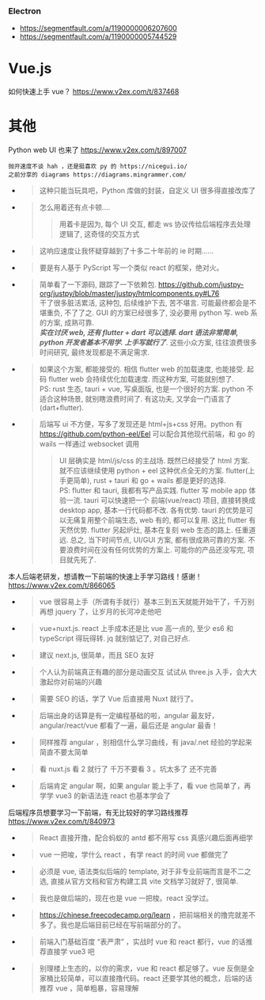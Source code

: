 
### Electron
- https://segmentfault.com/a/1190000006207600
- https://segmentfault.com/a/1190000005744529

# Vue.js

如何快速上手 vue？ https://www.v2ex.com/t/837468

# 其他

Python web UI 也来了 https://www.v2ex.com/t/897007
```console
抛开速度不谈 hah ，还是挺喜欢 py 的 https://nicegui.io/
之前分享的 diagrams https://diagrams.mingrammer.com/
```
- > 这种只能当玩具吧，Python 库做的封装，自定义 UI 很多得直接改库了
- > 怎么用着还有点卡顿....
  >> 用着卡是因为, 每个 UI 交互, 都走 ws 协议传给后端程序去处理逻辑了, 这奇怪的交互方式
- > 这响应速度让我怀疑穿越到了十多二十年前的 ie 时期......
- > 要是有人基于 PyScript 写一个类似 react 的框架，绝对火。
- > 简单看了一下源码, 跟踪了一下依赖包. https://github.com/justpy-org/justpy/blob/master/justpy/htmlcomponents.py#L76 <br> 干了很多脏活累活, 这种包, 后续维护下去, 苦不堪言. 可能最终都会是不堪重负, 不了了之. GUI 的方案已经很多了, 没必要用 python 写. web 系的方案, 成熟可靠. <br> ***实在讨厌 web, 还有 flutter + dart 可以选择. dart 语法非常简单, python 开发者基本不用学. 上手写就行了***. 这些小众方案, 往往浪费很多时间研究, 最终发现都是不满足需求.
- > 如果这个方案, 都能接受的. 相信 flutter web 的加载速度, 也能接受. 起码 flutter web 会持续优化加载速度. 而这种方案, 可能就别想了. <br> PS: rust 生态, tauri + vue, 写桌面版, 也是一个很好的方案. python 不适合这种场景, 就别瞎浪费时间了. 有这功夫, 又学会一门语言了(dart+flutter).
- > 后端写 ui 不方便，写多了发现还是 html+js+css 好用。python 有 https://github.com/python-eel/Eel 可以配合其他现代前端，和 go 的 wails 一样通过 websocket 调用
  >> UI 层确实是 html/js/css 的主战场. 既然已经接受了 html 方案. 就不应该继续使用 python + eel 这种优点全无的方案. flutter(上手更简单), rust + tauri 和 go + wails 都是更好的选择. <br> PS: flutter 和 tauri, 我都有写产品实践. flutter 写 mobile app 体验一流. tauri 可以快速把一个 前端(vue/react) 项目, 直接转换成 desktop app, 基本一行代码都不改. 各有优势. tauri 的优势是可以无痛复用整个前端生态, web 有的, 都可以复用. 这比 flutter 有天然优势. flutter 另起炉灶, 基本在复刻 web 生态的路上. 任重道远. 总之, 当下时间节点, UI/GUI 方案, 都有很成熟可靠的方案. 不要浪费时间在没有任何优势的方案上. 可能你的产品还没写完, 项目就先死了.

本人后端老研发，想请教一下前端的快速上手学习路线！感谢！ https://www.v2ex.com/t/866065
- > vue 很容易上手（所谓有手就行）基本三到五天就能开始干了，千万别再想 jquery 了，让岁月的长河冲走他吧
- > vue+nuxt.js. react 上手成本还是比 vue 高一点的, 至少 es6 和 typeScript 得玩得转. jq 就别惦记了, 对自己好点.
- > 建议 next.js, 很简单，而且 SEO 友好
- > 个人认为前端真正有趣的部分是动画交互 试试从 three.js 入手，会大大激起你对前端的兴趣
- > 需要 SEO 的话，学了 Vue 后直接用 Nuxt 就行了。
- > 后端出身的话算是有一定编程基础的啦，angular 最友好，angular/react/vue 都看了一遍，最后还是 angular 最香！
- > 同样推荐 angular ，别相信什么学习曲线，有 java/.net 经验的学起来简直不要太简单
- > 看 nuxt.js 看 2 就行了 千万不要看 3 。坑太多了 还不完善
- > 后端肯定 angular 啊，如果 angular 能上手了，看 vue 也简单了，再学学 vue3 的新语法连 react 也基本学会了

后端程序员想要学习一下前端，有无比较好的学习路线推荐 https://www.v2ex.com/t/840973
- > React 直接开撸，配合蚂蚁的 antd 都不用写 css 真感兴趣后面再细学
- > vue 一把唆，学什么 react ，有学 react 的时间 vue 都做完了
- > 必须是 vue, 语法类似后端的 template, 对于非专业前端而言是不二之选, 直接从官方文档和官方构建工具 vite 文档学习就好了, 很简单.
- > 我也是做后端的，现在也是 vue 一把梭。react 没学过。
- > https://chinese.freecodecamp.org/learn ，把前端相关的撸完就差不多了。我也是后端目前已经在写前端部分的了。
- > 前端入门基础百度 “表严肃” ，实战时 vue 和 react 都行，vue 的话推荐直接学 vue3 吧
- > 别理楼上生态的，以你的需求，vue 和 react 都足够了。vue 反倒是全家桶比较简单，可以直接撸代码。react 还要学其他的概念，后端的话推荐 vue ，简单粗暴，容易理解
